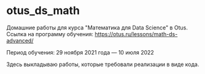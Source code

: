 # otus_ds_math
Домашние работы для курса "Математика для Data Science" в Otus. Ссылка на программу обучения: https://otus.ru/lessons/math-ds-advanced/

Период обучения: 29 ноября 2021 года — 10 июля 2022

Здесь выкладываю работы, которые требовали реализации в виде кода.

